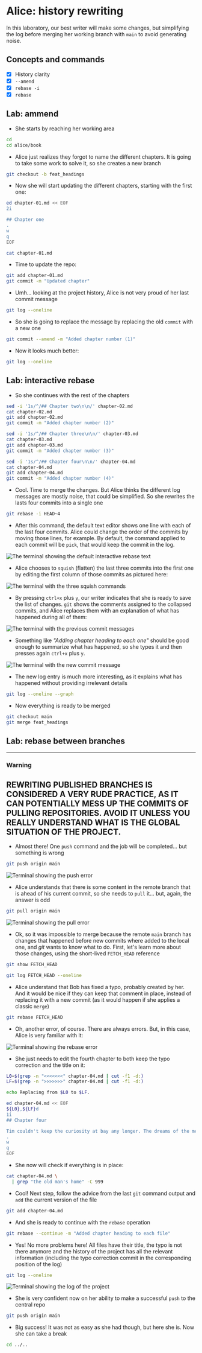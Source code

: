 # Alice: history rewriting

In this laboratory, our best writer will make some changes, but simplifying
the log before merging her working branch with `main` to avoid generating noise.

## Concepts and commands

- [x] History clarity
- [x] `--amend`
- [x] `rebase -i`
- [x] `rebase`

## Lab: ammend

* She starts by reaching her working area

```bash
cd
cd alice/book
```

* Alice just realizes they forgot to name the different chapters. It is going
to take some work to solve it, so she creates a new branch

```bash
git checkout -b feat_headings
```

* Now she will start updating the different chapters, starting with the first
one:

```bash
ed chapter-01.md << EOF
2i

## Chapter one
.
w
q
EOF

cat chapter-01.md
```

* Time to update the repo:

```bash
git add chapter-01.md
git commit -m "Updated chapter"
```

* Umh... looking at the project history, Alice is not very proud of her last commit message

```bash
git log --oneline
```

* So she is going to replace the message by replacing the old `commit` with a new one

```bash
git commit --amend -m "Added chapter number (1)"
```

* Now it looks much better:

```bash
git log --oneline
```

## Lab: interactive rebase

* So she continues with the rest of the chapters

```bash
sed -i '1s/^/## Chapter two\n\n/' chapter-02.md
cat chapter-02.md
git add chapter-02.md
git commit -m "Added chapter number (2)"

sed -i '1s/^/## Chapter three\n\n/' chapter-03.md
cat chapter-03.md
git add chapter-03.md
git commit -m "Added chapter number (3)"

sed -i '1s/^/## Chapter four\n\n/' chapter-04.md
cat chapter-04.md
git add chapter-04.md
git commit -m "Added chapter number (4)"
```

* Cool. Time to merge the changes. But Alice thinks the different log messages
are mostly noise, that could be simplified. So she rewrites the lasts four commits
into a single one

```bash
git rebase -i HEAD~4
```

* After this command, the default text editor shows one line with each of the last
four commits. Alice could change the order of the commits by moving those lines,
for example. By default, the command applied to each commit will be `pick`, that
would keep the commit in the log.

![The terminal showing the default interactive rebase text](images/150-rebase-01.png)

* Alice chooses to `squish` (flatten) the last three commits into the first one by
editing the first column of those commits as pictured here:

![The terminal with the three squish commands](images/150-rebase-02.png)

* By pressing `ctrl+x` plus `y`, our writer indicates that she is ready to save the
list of changes. `git` shows the comments assigned to the collapsed commits, and
Alice replaces them with an explanation of what has happened during all of them:

![The terminal with the previous commit messages](images/150-rebase-03.png)

* Something like *"Adding chapter heading to each one"* should be good enough
to summarize what has happened, so she types it and then presses again
`ctrl+x` plus `y`.

![The terminal with the new commit message](images/150-rebase-04.png)

* The new log entry is much more interesting, as it explains what has happened
without providing irrelevant details

```bash
git log --oneline --graph
```

* Now everything is ready to be merged

```bash
git checkout main
git merge feat_headings
```

## Lab: rebase between branches

---
### Warning

**REWRITING PUBLISHED BRANCHES IS CONSIDERED A VERY RUDE PRACTICE, AS IT CAN
POTENTIALLY MESS UP THE COMMITS OF PULLING REPOSITORIES. AVOID IT UNLESS
YOU REALLY UNDERSTAND WHAT IS THE GLOBAL SITUATION OF THE PROJECT.**
---

* Almost there! One `push` command and the job will be completed... but something
is wrong

```bash
git push origin main
```

![Terminal showing the push error](images/150-rebase-05.png)

* Alice understands that there is some content in the remote branch that is ahead
of his current commit, so she needs to `pull` it... but, again, the answer is odd

```bash
git pull origin main
```

![Terminal showing the pull error](images/150-rebase-06.png)

* Ok, so it was impossible to merge because the remote `main` branch has
changes that happened before new commits where added to the local one, and
*git* wants to know what to do. First, let's learn more about those changes,
using the short-lived `FETCH_HEAD` reference

```bash
git show FETCH_HEAD 

git log FETCH_HEAD --oneline
```

* Alice understand that Bob has fixed a typo, probably created by her. And it would
be nice if they can keep that comment in place, instead of replacing it with a new
commit (as it would happen if she applies a classic `merge`)

```bash
git rebase FETCH_HEAD
```

* Oh, another error, of course. There are always errors. But, in this case, Alice
is very familiar with it:

![Terminal showing the rebase error](images/150-rebase-07.png)

* She just needs to edit the fourth chapter to both keep the typo correction and
the title on it:

```bash
L0=$(grep -n "<<<<<<<" chapter-04.md | cut -f1 -d:)
LF=$(grep -n ">>>>>>>" chapter-04.md | cut -f1 -d:)

echo Replacing from $L0 to $LF.

ed chapter-04.md << EOF
${L0},${LF}d
1i
## Chapter four

Tim couldn't keep the curiosity at bay any longer. The dreams of the menacing mermaids haunting him each night had become unbearable. He found himself standing outside the old man's home, his heart pounding with anticipation. It was time to seek answers from the man who seemed to hold the key to the mysteries of the sea.
.
w
q
EOF
```

* She now will check if everything is in place:

```bash
cat chapter-04.md \
  | grep "the old man's home" -C 999
```

* Cool! Next step, follow the advice from the last `git` command output and `add`
the current version of the file

```bash
git add chapter-04.md
```

* And she is ready to continue with the `rebase` operation 

```bash
git rebase --continue -m "Added chapter heading to each file"
```

* Yes! No more problems here! All files have their title, the typo is not there anymore
and the history of the project has all the relevant information (including the typo 
correction commit in the corresponding position of the log)

```bash
git log --oneline
```

![Terminal showing the log of the project](images/150-rebase-08.png)

* She is very confident now on her ability to make a successful `push` to the central repo

```bash
git push origin main
```

* Big success! It was not as easy as she had though, but here she is. Now she
can take a break

```bash
cd ../..
```